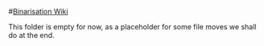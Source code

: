 #[Binarisation Wiki](../../../../../wiki/Binarisation)

This folder is empty for now, as a placeholder for some file moves we shall do at the end.
